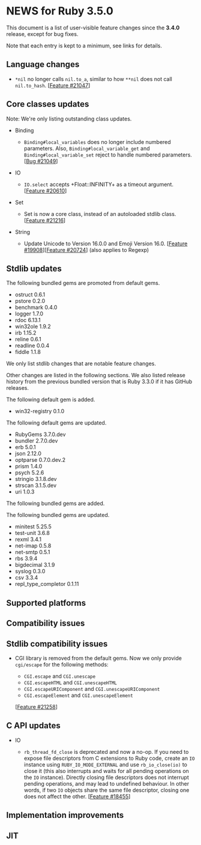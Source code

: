 # NEWS for Ruby 3.5.0

This document is a list of user-visible feature changes
since the **3.4.0** release, except for bug fixes.

Note that each entry is kept to a minimum, see links for details.

## Language changes

* `*nil` no longer calls `nil.to_a`, similar to how `**nil` does
  not call `nil.to_hash`.  [[Feature #21047]]

## Core classes updates

Note: We're only listing outstanding class updates.

* Binding

    * `Binding#local_variables` does no longer include numbered parameters.
      Also, `Binding#local_variable_get` and `Binding#local_variable_set` reject
      to handle numbered parameters.  [[Bug #21049]]

* IO

    * `IO.select` accepts +Float::INFINITY+ as a timeout argument.
      [[Feature #20610]]

* Set

    * Set is now a core class, instead of an autoloaded stdlib class.
      [[Feature #21216]]

* String

    * Update Unicode to Version 16.0.0 and Emoji Version 16.0.
      [[Feature #19908]][[Feature #20724]] (also applies to Regexp)

## Stdlib updates

The following bundled gems are promoted from default gems.

* ostruct 0.6.1
* pstore 0.2.0
* benchmark 0.4.0
* logger 1.7.0
* rdoc 6.13.1
* win32ole 1.9.2
* irb 1.15.2
* reline 0.6.1
* readline 0.0.4
* fiddle 1.1.8

We only list stdlib changes that are notable feature changes.

Other changes are listed in the following sections. We also listed release
history from the previous bundled version that is Ruby 3.3.0 if it has GitHub
releases.

The following default gem is added.

* win32-registry 0.1.0

The following default gems are updated.

* RubyGems 3.7.0.dev
* bundler 2.7.0.dev
* erb 5.0.1
* json 2.12.0
* optparse 0.7.0.dev.2
* prism 1.4.0
* psych 5.2.6
* stringio 3.1.8.dev
* strscan 3.1.5.dev
* uri 1.0.3

The following bundled gems are added.


The following bundled gems are updated.

* minitest 5.25.5
* test-unit 3.6.8
* rexml 3.4.1
* net-imap 0.5.8
* net-smtp 0.5.1
* rbs 3.9.4
* bigdecimal 3.1.9
* syslog 0.3.0
* csv 3.3.4
* repl_type_completor 0.1.11

## Supported platforms

## Compatibility issues

## Stdlib compatibility issues

* CGI library is removed from the default gems. Now we only provide `cgi/escape` for
  the following methods:

    * `CGI.escape` and `CGI.unescape`
    * `CGI.escapeHTML` and `CGI.unescapeHTML`
    * `CGI.escapeURIComponent` and `CGI.unescapeURIComponent`
    * `CGI.escapeElement` and `CGI.unescapeElement`

    [[Feature #21258]]

## C API updates

* IO

    * `rb_thread_fd_close` is deprecated and now a no-op. If you need to expose
      file descriptors from C extensions to Ruby code, create an `IO` instance
      using `RUBY_IO_MODE_EXTERNAL` and use `rb_io_close(io)` to close it (this
      also interrupts and waits for all pending operations on the `IO`
      instance). Directly closing file descriptors does not interrupt pending
      operations, and may lead to undefined behaviour. In other words, if two
      `IO` objects share the same file descriptor, closing one does not affect
      the other. [[Feature #18455]]

## Implementation improvements

## JIT

[Feature #18455]: https://bugs.ruby-lang.org/issues/18455
[Feature #19908]: https://bugs.ruby-lang.org/issues/19908
[Feature #20610]: https://bugs.ruby-lang.org/issues/20610
[Feature #20724]: https://bugs.ruby-lang.org/issues/20724
[Feature #21047]: https://bugs.ruby-lang.org/issues/21047
[Bug #21049]:     https://bugs.ruby-lang.org/issues/21049
[Feature #21216]: https://bugs.ruby-lang.org/issues/21216
[Feature #21258]: https://bugs.ruby-lang.org/issues/21258
